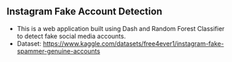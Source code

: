 ## Instagram Fake Account Detection
- This is a web application built using Dash and Random Forest Classifier to detect fake social media accounts.
- Dataset: https://www.kaggle.com/datasets/free4ever1/instagram-fake-spammer-genuine-accounts